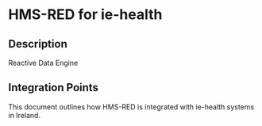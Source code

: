 # HMS-RED for ie-health

## Description

Reactive Data Engine

## Integration Points

This document outlines how HMS-RED is integrated with ie-health systems in Ireland.
